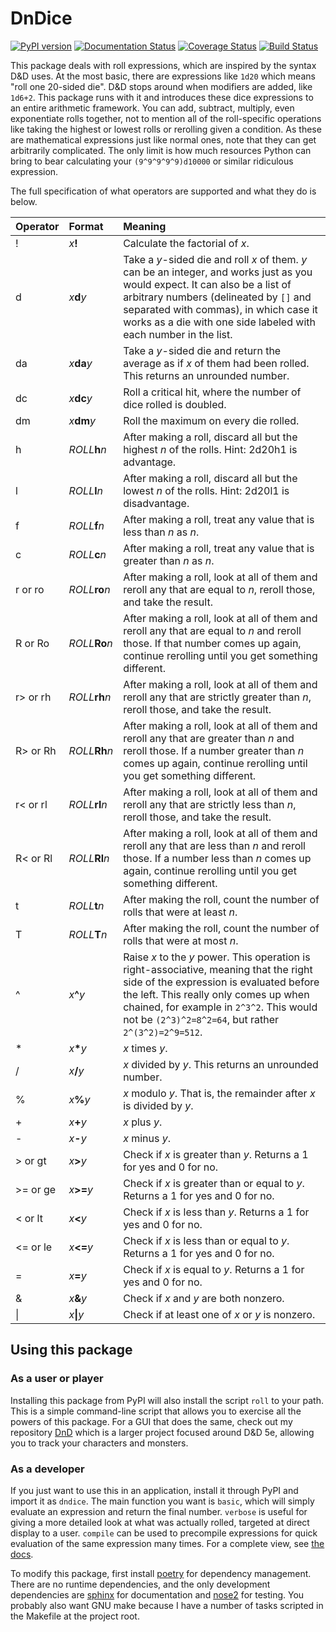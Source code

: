 # DnDice

[![PyPI version](https://badge.fury.io/py/dndice.svg)](https://badge.fury.io/py/dndice)
[![Documentation Status](https://readthedocs.org/projects/rolling/badge/?version=latest)](https://rolling.readthedocs.io/en/latest/?badge=latest)
[![Coverage Status](https://coveralls.io/repos/github/the-nick-of-time/dndice/badge.svg?branch=master)](https://coveralls.io/github/the-nick-of-time/dndice?branch=master)
[![Build Status](https://travis-ci.org/the-nick-of-time/dndice.svg?branch=master)](https://travis-ci.org/the-nick-of-time/dndice)

This package deals with roll expressions, which are inspired by the syntax D&D uses.
At the most basic, there are expressions like `1d20` which means "roll one 20-sided die".
D&D stops around when modifiers are added, like `1d6+2`.
This package runs with it and introduces these dice expressions to an entire arithmetic framework.
You can add, subtract, multiply, even exponentiate rolls together, not to mention all of the roll-specific operations like taking the highest or lowest rolls or rerolling given a condition.
As these are mathematical expressions just like normal ones, note that they can get arbitrarily complicated.
The only limit is how much resources Python can bring to bear calculating your `(9^9^9^9^9)d10000` or similar ridiculous expression.  

The full specification of what operators are supported and what they do is below.

| Operator | Format          | Meaning
| :------- | :-------------- | :------------------------------------------------------------------------------------------------------------------------------------------------------------------------------------------------------------------------------------
| !        | *x*__!__        | Calculate the factorial of _x_.
| d        | *x*__d__*y*     | Take a _y_-sided die and roll _x_ of them. _y_ can be an integer, and works just as you would expect. It can also be a list of arbitrary numbers (delineated by `[]` and separated with commas), in which case it works as a die with one side labeled with each number in the list.
| da       | *x*__da__*y*    | Take a _y_-sided die and return the average as if _x_ of them had been rolled. This returns an unrounded number.
| dc       | *x*__dc__*y*    | Roll a critical hit, where the number of dice rolled is doubled.
| dm       | *x*__dm__*y*    | Roll the maximum on every die rolled.
| h        | *ROLL*__h__*n*  | After making a roll, discard all but the highest _n_ of the rolls. Hint: 2d20h1 is advantage.
| l        | *ROLL*__l__*n*  | After making a roll, discard all but the lowest _n_ of the rolls. Hint: 2d20l1 is disadvantage.
| f        | *ROLL*__f__*n*  | After making a roll, treat any value that is less than _n_ as _n_.
| c        | *ROLL*__c__*n*  | After making a roll, treat any value that is greater than _n_ as _n_.
| r or ro  | *ROLL*__ro__*n* | After making a roll, look at all of them and reroll any that are equal to _n_, reroll those, and take the result.
| R or Ro  | *ROLL*__Ro__*n* | After making a roll, look at all of them and reroll any that are equal to _n_ and reroll those. If that number comes up again, continue rerolling until you get something different.
| r> or rh | *ROLL*__rh__*n* | After making a roll, look at all of them and reroll any that are strictly greater than _n_, reroll those, and take the result.
| R> or Rh | *ROLL*__Rh__*n* | After making a roll, look at all of them and reroll any that are greater than _n_ and reroll those. If a number greater than _n_ comes up again, continue rerolling until you get something different.
| r< or rl | *ROLL*__rl__*n* | After making a roll, look at all of them and reroll any that are strictly less than _n_, reroll those, and take the result.
| R< or Rl | *ROLL*__Rl__*n* | After making a roll, look at all of them and reroll any that are less than _n_ and reroll those. If a number less than _n_ comes up again, continue rerolling until you get something different.
| t        | *ROLL*__t__*n*  | After making the roll, count the number of rolls that were at least _n_.
| T        | *ROLL*__T__*n*  | After making the roll, count the number of rolls that were at most _n_.
| ^        | *x*__^__*y*     | Raise _x_ to the _y_ power. This operation is right-associative, meaning that the right side of the expression is evaluated before the left. This really only comes up when chained, for example in `2^3^2`. This would not be `(2^3)^2=8^2=64`, but rather `2^(3^2)=2^9=512`.
| *        | *x*__*__*y*     | _x_ times _y_.
| /        | *x*__/__*y*     | _x_ divided by _y_. This returns an unrounded number.
| %        | *x*__%__*y*     | _x_ modulo _y_. That is, the remainder after _x_ is divided by _y_.
| +        | *x*__+__*y*     | _x_ plus _y_.
| -        | *x*__-__*y*     | _x_ minus _y_.
| > or gt  | *x*__>__*y*     | Check if _x_ is greater than _y_. Returns a 1 for yes and 0 for no.
| >= or ge | *x*__>=__*y*    | Check if _x_ is greater than or equal to _y_. Returns a 1 for yes and 0 for no.
| < or lt  | *x*__<__*y*     | Check if _x_ is less than _y_. Returns a 1 for yes and 0 for no.
| <= or le | *x*__<=__*y*    | Check if _x_ is less than or equal to _y_. Returns a 1 for yes and 0 for no.
| =        | *x*__=__*y*     | Check if _x_ is equal to _y_. Returns a 1 for yes and 0 for no.
| &        | *x*__&__*y*     | Check if _x_ and _y_ are both nonzero.
| \|       | *x*__\|__*y*    | Check if at least one of _x_ or _y_ is nonzero.



## Using this package

### As a user or player

Installing this package from PyPI will also install the script `roll` to your path. This is a simple command-line script that allows you to exercise all the powers of this package.
For a GUI that does the same, check out my repository [DnD](https://github.com/the-nick-of-time/DnD) which is a larger project focused around D&D 5e, allowing you to track your characters and monsters.


### As a developer

If you just want to use this in an application, install it through PyPI and import it as `dndice`. The main function you want is `basic`, which will simply evaluate an expression and return the final number. `verbose` is useful for giving a more detailed look at what was actually rolled, targeted at direct display to a user. `compile` can be used to precompile expressions for quick evaluation of the same expression many times. For a complete view, see [the docs](https://rolling.readthedocs.io/en/latest/).

To modify this package, first install [poetry](https://github.com/sdispater/poetry) for dependency management. There are no runtime dependencies, and the only development dependencies are [sphinx](http://www.sphinx-doc.org/en/master/) for documentation and [nose2](https://nose2.readthedocs.io/en/latest/index.html) for testing.
You probably also want GNU make because I have a number of tasks scripted in the Makefile at the project root.
